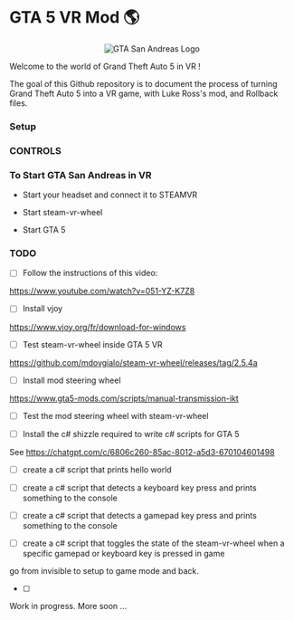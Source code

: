 # GTA 5 VR Mod 🌎

<p align="center">
  <img src="readme_assets/gta_logo.jpg" alt="GTA San Andreas Logo">
</p>

Welcome to the world of Grand Theft Auto 5 in VR !

The goal of this Github repository is to document the process of turning Grand Theft Auto 5 into a VR game, with Luke Ross's mod, and Rollback files.

### Setup


### CONTROLS


### To Start GTA San Andreas in VR

* Start your headset and connect it to STEAMVR

* Start steam-vr-wheel

* Start GTA 5


### TODO

- [ ] Follow the instructions of this video:

https://www.youtube.com/watch?v=051-YZ-K7Z8

- [ ] Install vjoy

https://www.vjoy.org/fr/download-for-windows

- [ ] Test steam-vr-wheel inside GTA 5 VR

https://github.com/mdovgialo/steam-vr-wheel/releases/tag/2.5.4a

- [ ] Install mod steering wheel

https://www.gta5-mods.com/scripts/manual-transmission-ikt

- [ ] Test the mod steering wheel with steam-vr-wheel

- [ ] Install the c# shizzle required to write c# scripts
for GTA 5

See https://chatgpt.com/c/6806c260-85ac-8012-a5d3-670104601498

- [ ] create a c# script that prints hello world

- [ ] create a c# script that detects a keyboard key press and prints something to the console

- [ ] create a c# script that detects a gamepad key press and prints something to the console

- [ ] create a c# script that toggles the state of the 
steam-vr-wheel when a specific gamepad or keyboard key is pressed in game

go from invisible to setup to game mode and back.

- [ ] 


Work in progress. More soon ...